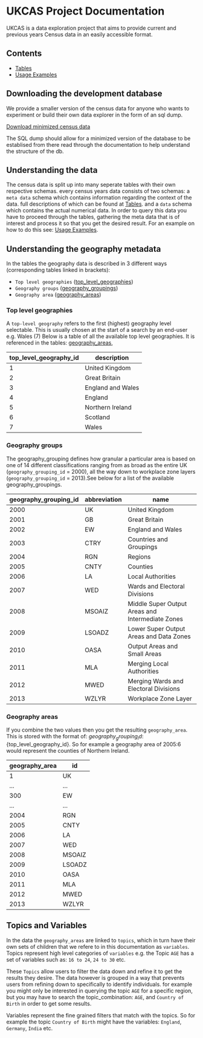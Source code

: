 # UKCAS Project Documentation

UKCAS is a data exploration project that aims to provide current and previous years Census data in an easily accessible format.


## Contents

- [Tables](tables/index.md)
- [Usage Examples](usage_examples.md)

## Downloading the development database

We provide a smaller version of the census data for anyone who wants to experiment or build their own data explorer in the form of an sql dump.

[Download minimized census data](https://ukcas-dev-data.s3.eu-west-1.amazonaws.com/UKCAS_SQL_dump.zip)

The SQL dump should allow for a minimized version of the database to be establised from there read through the documentation to help understand the structure of the db.

## Understanding the data

The census data is split up into many seperate tables with their own respective schemas. every census years data consists of two schemas: 
a `meta data` schema which contains information regarding the context of the data. full descriptions of which can be found at [Tables](tables/index.md).
and a `data` schema which contains the actual numerical data. In order to query this data you have to proceed through the tables, gathering the meta data that is of interest and process it so that you get the desired result. For an example on how to do this see: [Usage Examples](usage_examples.md).

## Understanding the geography metadata

In the tables the geography data is described in 3 different ways (corresponding tables linked in brackets):
- `Top level geographies` ([top_level_geographies](tables/top_level_geographies.md))
- `Geography groups` ([geography_groupings](tables/geography_groupings.md))
- `Geography area` ([geography_areas](tables/geography_areas.md))

### Top level geographies

A `top-level geography` refers to the first (highest) geography level selectable. This is usually chosen at the start of a search by an end-user e.g. Wales (7) Below is a table of all the available top level geographies. It is referenced in the tables: [geography_areas](tables/geography_areas.md), 

|top_level_geography_id|description|
|-|-|
|1|United Kingdom|
|2|Great Britain|
|3|England and Wales|
|4|England|
|5|Northern Ireland|
|6|Scotland|
|7|Wales|

### Geography groups

The geography_grouping defines how granular a particular area is based on one of 14 different classifications ranging from as broad as the entire UK (`geography_grouping_id` = 2000), all the way down to workplace zone layers (`geography_grouping_id` = 2013).See below for a list of the available geography_groupings.

|geography_grouping_id|abbreviation|name|
|-|-|-|
|2000|UK|United Kingdom|
|2001|GB|Great Britain|
|2002|EW|England and Wales|
|2003|CTRY|Countries and Groupings|
|2004|RGN|Regions|
|2005|CNTY|Counties|
|2006|LA|Local Authorities|
|2007|WED|Wards and Electoral Divisions|
|2008|MSOAIZ|Middle Super Output Areas and Intermediate Zones|
|2009|LSOADZ|Lower Super Output Areas and Data Zones|
|2010|OASA|Output Areas and Small Areas|
|2011|MLA|Merging Local Authorities|
|2012|MWED|Merging Wards and Electoral Divisions|
|2013|WZLYR|Workplace Zone Layer|

### Geography areas

If you combine the two values then you get the resulting `geography_area`. This is stored with the format of: ${geography_grouping_id}:${top_level_geography_id}. So for example a geography area of 2005:6 would represent the counties of Northern Ireland.

|geography_area|id|
|-|-|
|1|UK|United Kingdom|
|...|...|
|300|EW|England and Wales|
|...|...|
|2004|RGN|Regions|
|2005|CNTY|Counties|
|2006|LA|Local Authorities|
|2007|WED|Wards and Electoral Divisions|
|2008|MSOAIZ|Middle Super Output Areas and Intermediate Zones|
|2009|LSOADZ|Lower Super Output Areas and Data Zones|
|2010|OASA|Output Areas and Small Areas|
|2011|MLA|Merging Local Authorities|
|2012|MWED|Merging Wards and Electoral Divisions|
|2013|WZLYR|Workplace Zone Layer|
## Topics and Variables

In the data the `geography_areas` are linked to `topics`, which in turn have their own sets of children that we refere to in this documentation as `variables`. Topics represent high level categories of `variables` e.g. the Topic `AGE` has a set of variables such as: `16 to 24`, `24 to 30` etc.

These `Topics` allow users to filter the data down and refine it to get the results they desire. The data however is grouped in a way that prevents users from refining down to specifically to identify individuals. for example you might only be interested in querying the topic `AGE` for a specific region, but you may have to search the topic_combination: `AGE`, and `Country of Birth` in order to get some results.

Variables represent the fine grained filters that match with the topics. So for example the topic `Country of Birth` might have the variables: `England`, `Germany`, `India` etc.
